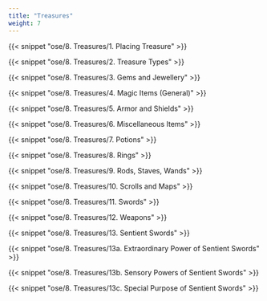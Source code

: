```yaml
---
title: "Treasures"
weight: 7
---
```


{{< snippet "ose/8. Treasures/1. Placing Treasure" >}}

{{< snippet "ose/8. Treasures/2. Treasure Types" >}}

{{< snippet "ose/8. Treasures/3. Gems and Jewellery" >}}

{{< snippet "ose/8. Treasures/4. Magic Items (General)" >}}

{{< snippet "ose/8. Treasures/5. Armor and Shields" >}}

{{< snippet "ose/8. Treasures/6. Miscellaneous Items" >}}

{{< snippet "ose/8. Treasures/7. Potions" >}}

{{< snippet "ose/8. Treasures/8. Rings" >}}

{{< snippet "ose/8. Treasures/9. Rods, Staves, Wands" >}}

{{< snippet "ose/8. Treasures/10. Scrolls and Maps" >}}

{{< snippet "ose/8. Treasures/11. Swords" >}}

{{< snippet "ose/8. Treasures/12. Weapons" >}}

{{< snippet "ose/8. Treasures/13. Sentient Swords" >}}

{{< snippet "ose/8. Treasures/13a. Extraordinary Power of Sentient Swords" >}}

{{< snippet "ose/8. Treasures/13b. Sensory Powers of Sentient Swords" >}}

{{< snippet "ose/8. Treasures/13c. Special Purpose of Sentient Swords" >}}
